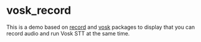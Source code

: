 # vosk_record

This is a demo based on [record](https://github.com/llfbandit/record/tree/master/record) and [vosk](https://github.com/alphacep/vosk-flutter) packages to display that you can record audio and run Vosk STT at the same time.
